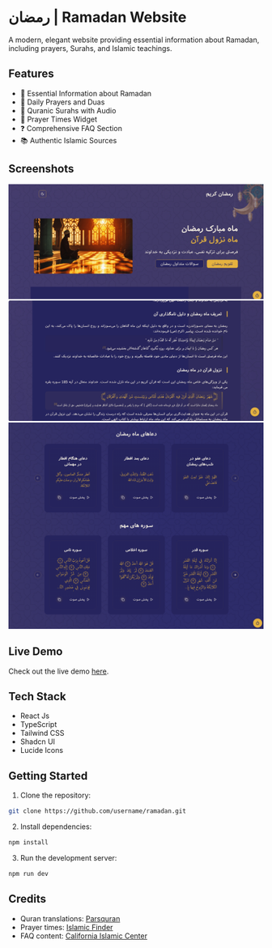 # رمضان | Ramadan Website

A modern, elegant website providing essential information about Ramadan, including prayers, Surahs, and Islamic teachings.

## Features

- 📖 Essential Information about Ramadan
- 🕌 Daily Prayers and Duas
- 📿 Quranic Surahs with Audio
- 🌙 Prayer Times Widget
- ❓ Comprehensive FAQ Section
- 📚 Authentic Islamic Sources

## Screenshots

![Screenshot 1](./public/screenshot-1.png)
![Screenshot 2](./public/screenshot-2.png)
![Screenshot 3](./public/screenshot-3.png)

## Live Demo
Check out the live demo [here](https://ramadan-b6sy.vercel.app/).

## Tech Stack

- React Js
- TypeScript
- Tailwind CSS
- Shadcn UI
- Lucide Icons

## Getting Started

1. Clone the repository:

```bash
git clone https://github.com/username/ramadan.git
```

2. Install dependencies:

```bash
npm install
```

3. Run the development server:

```bash
npm run dev
```

## Credits

- Quran translations: [Parsquran](http://www.parsquran.com/)
- Prayer times: [Islamic Finder](https://www.islamicfinder.org/)
- FAQ content: [California Islamic Center](http://www.calislamic.com/)
